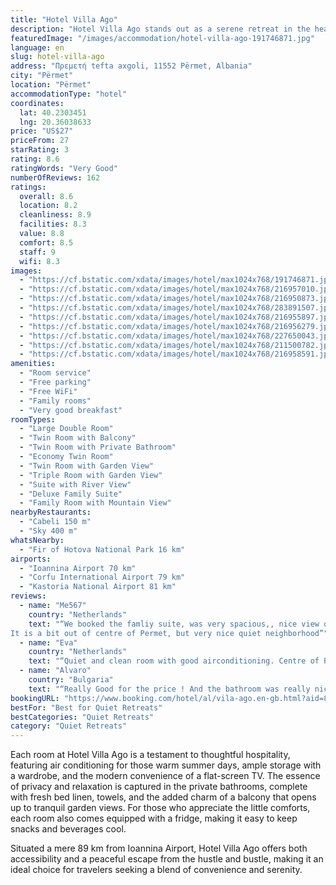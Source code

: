 ```yaml
---
title: "Hotel Villa Ago"
description: "Hotel Villa Ago stands out as a serene retreat in the heart of Përmet, offering guests a harmonious blend of comfort and convenience."
featuredImage: "/images/accommodation/hotel-villa-ago-191746871.jpg"
language: en
slug: hotel-villa-ago
address: "Πρεμετή tefta axgoli, 11552 Përmet, Albania"
city: "Përmet"
location: "Përmet"
accommodationType: "hotel"
coordinates:
  lat: 40.2303451
  lng: 20.36038633
price: "US$27"
priceFrom: 27
starRating: 3
rating: 8.6
ratingWords: "Very Good"
numberOfReviews: 162
ratings:
  overall: 8.6
  location: 8.2
  cleanliness: 8.9
  facilities: 8.3
  value: 8.8
  comfort: 8.5
  staff: 9
  wifi: 8.3
images:
  - "https://cf.bstatic.com/xdata/images/hotel/max1024x768/191746871.jpg?k=1858d1e3b0798418f037a9836d5743e0adf631cbf7034e9f549005d4697bb54b&o=&hp=1"
  - "https://cf.bstatic.com/xdata/images/hotel/max1024x768/216957010.jpg?k=d1b55fafffa1f2a19ff8b29632ca7fb9fc2733fa49c08f148f0605702a6ce786&o=&hp=1"
  - "https://cf.bstatic.com/xdata/images/hotel/max1024x768/216950873.jpg?k=69ce8d0371a6edb9191ff2b80e4be5dedb9bacdb575fc00c855bc4d5cb86d86b&o=&hp=1"
  - "https://cf.bstatic.com/xdata/images/hotel/max1024x768/283891507.jpg?k=7847b8aa5f0d7b44749472bd8efeef867f78d0e3a30214f5b5dfff917e074e49&o=&hp=1"
  - "https://cf.bstatic.com/xdata/images/hotel/max1024x768/216955897.jpg?k=65496814d3ee1da998f2b95fd0621c2c91eb06fccd12270bf4c65d5c0d47e2c4&o=&hp=1"
  - "https://cf.bstatic.com/xdata/images/hotel/max1024x768/216956279.jpg?k=37365a0e814aa9151d30d837d5e7892844c21ad3dced350214e4fef63ab3e3f1&o=&hp=1"
  - "https://cf.bstatic.com/xdata/images/hotel/max1024x768/227650043.jpg?k=088ee4db41efebc9d91d9f738df1c65aa965580ae8e079f1c5fe0c69eaf923b7&o=&hp=1"
  - "https://cf.bstatic.com/xdata/images/hotel/max1024x768/211500782.jpg?k=4b11288c0d2c24b71fb9e24c919ab29a1ed81d8adf99854beac43e851ea18bf5&o=&hp=1"
  - "https://cf.bstatic.com/xdata/images/hotel/max1024x768/216958591.jpg?k=98a68cfe4fe19319db95b24976d3df092277f81eb2c202fb1ad3eb16e72471d6&o=&hp=1"
amenities:
  - "Room service"
  - "Free parking"
  - "Free WiFi"
  - "Family rooms"
  - "Very good breakfast"
roomTypes:
  - "Large Double Room"
  - "Twin Room with Balcony"
  - "Twin Room with Private Bathroom"
  - "Economy Twin Room"
  - "Twin Room with Garden View"
  - "Triple Room with Garden View"
  - "Suite with River View"
  - "Deluxe Family Suite"
  - "Family Room with Mountain View"
nearbyRestaurants:
  - "Cabeli 150 m"
  - "Sky 400 m"
whatsNearby:
  - "Fir of Hotova National Park 16 km"
airports:
  - "Ioannina Airport 70 km"
  - "Corfu International Airport 79 km"
  - "Kastoria National Airport 81 km"
reviews:
  - name: "Me567"
    country: "Netherlands"
    text: "“We booked the famliy suite, was very spacious,, nice view on the mountains and the river, the room was very very clean.
It is a bit out of centre of Permet, but very nice quiet neighborhood”"
  - name: "Eva"
    country: "Netherlands"
    text: "“Quiet and clean room with good airconditioning. Centre of Permet with restaurants and shops at walking distance (5-10 minutes).”"
  - name: "Alvaro"
    country: "Bulgaria"
    text: "“Really Good for the price ! And the bathroom was really nice !”"
bookingURL: "https://www.booking.com/hotel/al/vila-ago.en-gb.html?aid=8035640"
bestFor: "Best for Quiet Retreats"
bestCategories: "Quiet Retreats"
category: "Quiet Retreats"
---
```


Each room at Hotel Villa Ago is a testament to thoughtful hospitality, featuring air conditioning for those warm summer days, ample storage with a wardrobe, and the modern convenience of a flat-screen TV. The essence of privacy and relaxation is captured in the private bathrooms, complete with fresh bed linen, towels, and the added charm of a balcony that opens up to tranquil garden views. For those who appreciate the little comforts, each room also comes equipped with a fridge, making it easy to keep snacks and beverages cool.

Situated a mere 89 km from Ioannina Airport, Hotel Villa Ago offers both accessibility and a peaceful escape from the hustle and bustle, making it an ideal choice for travelers seeking a blend of convenience and serenity.